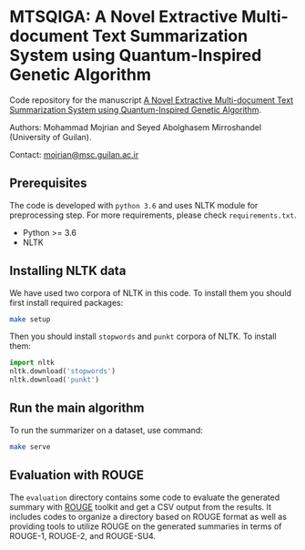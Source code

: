 # MTSQIGA: A Novel Extractive Multi-document Text Summarization System using Quantum-Inspired Genetic Algorithm

Code repository for the manuscript [A Novel Extractive Multi-document Text Summarization System using Quantum-Inspired Genetic Algorithm](https).

Authors: Mohammad Mojrian and Seyed Abolghasem Mirroshandel (University of Guilan).

Contact: mojrian@msc.guilan.ac.ir

## Prerequisites

The code is developed with `python 3.6` and uses NLTK module for preprocessing step. For more requirements, please check `requirements.txt`.

- Python >= 3.6
- NLTK

## Installing NLTK data

We have used two corpora of NLTK in this code. To install them you should first install required packages:

```bash
make setup
```

Then you should install `stopwords` and `punkt` corpora of NLTK. To install them:

```python
import nltk
nltk.download('stopwords')
nltk.download('punkt')
```

## Run the main algorithm

To run the summarizer on a dataset, use command:

```bash
make serve
```

## Evaluation with ROUGE

The `evaluation` directory contains some code to evaluate the generated summary with [ROUGE](https://github.com/kavgan/ROUGE-2.0) toolkit and get a CSV output from the results. It includes codes to organize a directory based on ROUGE format as well as providing tools to utilize ROUGE on the generated summaries in terms of ROUGE-1, ROUGE-2, and ROUGE-SU4.
